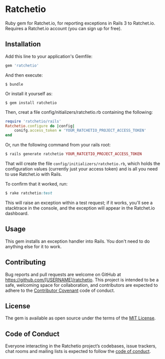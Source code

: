 # Ratchetio

Ruby gem for Ratchet.io, for reporting exceptions in Rails 3 to Ratchet.io. Requires a Ratchet.io account (you can sign up for free).

## Installation

Add this line to your application's Gemfile:

```ruby
gem 'ratchetio'
```

And then execute:

    $ bundle

Or install it yourself as:

    $ gem install ratchetio

Then, creat a file config/nitializers/ratchetio.rb containing the following:

```ruby
require 'ratchetio/rails'
Ratchetio.configure do |config|
    conifg.access_token = 'YOUR_RATCHETIO_PROJECT_ACCESS_TOKEN'
end
```
Or, run the following command from your rails  root:

```ruby
$ rails generate ratchetio YOUR_RATCETIO_PROJECT_ACCESS_TOKEN
```

That will create the file `config/initializers/ratchetio.rb`, which holds the configuration values (currently just your access token) and is all you need to use Ratchet.io with Rails.

To confirm that it worked, run:

```ruby
$ rake ratchetio:test
```

This will raise an exception within a test request; if it works, you'll see a stacktrace in the console, and the exception will appear in the Ratchet.io dashboard.

## Usage

This gem installs an exception handler into Rails. You don't need to do anything else for it to work.

## Contributing

Bug reports and pull requests are welcome on GitHub at https://github.com/[USERNAME]/ratchetio. This project is intended to be a safe, welcoming space for collaboration, and contributors are expected to adhere to the [Contributor Covenant](http://contributor-covenant.org) code of conduct.

## License

The gem is available as open source under the terms of the [MIT License](https://opensource.org/licenses/MIT).

## Code of Conduct

Everyone interacting in the Ratchetio project’s codebases, issue trackers, chat rooms and mailing lists is expected to follow the [code of conduct](https://github.com/[USERNAME]/ratchetio/blob/master/CODE_OF_CONDUCT.md).
